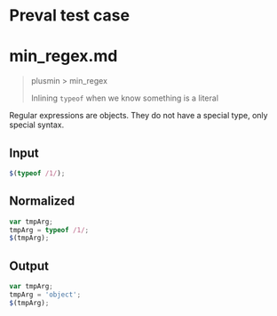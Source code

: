 # Preval test case

# min_regex.md

> plusmin > min_regex
>
> Inlining `typeof` when we know something is a literal

Regular expressions are objects. They do not have a special type, only special syntax.

## Input

`````js filename=intro
$(typeof /1/);
`````

## Normalized

`````js filename=intro
var tmpArg;
tmpArg = typeof /1/;
$(tmpArg);
`````

## Output

`````js filename=intro
var tmpArg;
tmpArg = 'object';
$(tmpArg);
`````
